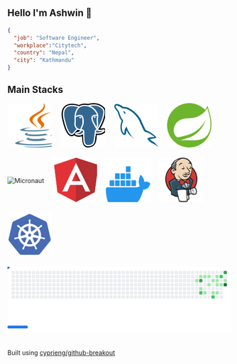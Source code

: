 ## Hello I'm Ashwin 👋


```json
{
  "job": "Software Engineer",
  "workplace":"Citytech",
  "country": "Nepal",
  "city": "Kathmandu"
}
```


## Main Stacks
<html>
<div class="tech-stack-images" style="display:flex;flex-direction:row;gap:20px;align-items:center;flex-wrap:wrap">
<picture>
  <img alt="JAVA" title="Java" src="images/java.svg" style="width:100px;height:100px" />
</picture>
<picture>
  <img alt="postgres" title="PostgreSQL" src="images/postgres.svg" style="width:100px;height:100px" />
</picture>
<picture>
  <img alt="mysql" title="MySQL" src="images/mysql.svg" style="width:100px;height:100px" />
</picture>
<picture>
  <img alt="spring" title="Spring" src="images/spring.svg"style="width:100px;height:100px" />
</picture>

<picture>
  <source
    media="(prefers-color-scheme: dark)"
    srcset="https://objectcomputing.com/files/3416/2275/4315/micronaut_horizontal_black.svg"
  />
  <source
    media="(prefers-color-scheme: light)"
    srcset="https://objectcomputing.com/files/3816/2275/4353/micronaut_horizontal_white.svg"
  />
  <img alt="Micronaut" title="Micronaut" src="https://objectcomputing.com/files/3816/2275/4353/micronaut_horizontal_white.svg" style="width:100px;height:100px" />
</picture>

<picture>
  <img alt="angular" title="Angular" src="images/angular.svg" style="width:100px;height:100px" />
</picture>
<picture>
  <img alt="docker" title="Docker" src="images/docker.svg" style="width:100px;height:100px" />
</picture>
<picture>
  <img alt="jenkins" title="Jenkins" src="images/jenkins.svg" style="width:100px;height:100px" />
</picture>
<picture>
  <img alt="k8s" title="Kubernetes" src="images/kubernetes.svg" style="width:100px;height:100px" />
</picture>

<!-- commit svg -->

<picture>
  <source
    media="(prefers-color-scheme: dark)"
    srcset="images/breakout-dark.svg"
  />
  <source
    media="(prefers-color-scheme: light)"
    srcset="images/breakout-light.svg"
  />
  <img alt="Breakout Game" src="images/breakout-light.svg" />
</picture>

Built using [cyprieng/github-breakout](https://github.com/cyprieng/github-breakout)
</html>